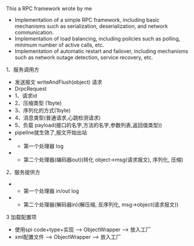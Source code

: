 This a RPC framework wrote by me
* Implementation of a simple RPC framework, including basic mechanisms such as serialization, deserialization, and network communication.
* Implementation of load balancing, including policies such as polling, minimum number of active calls, etc.
* Implementation of automatic restart and failover, including mechanisms such as network outage detection, service recovery, etc.

1、服务调用方
* 发送报文 writeAndFlush(object) 请求
* DrpcRequest
* 1、请求id
* 2、压缩类型 (1byte)
* 3、序列化的方式(1byte)
* 4、消息类型(普通请求,心跳检测请求)
* 5、负载 payload(接口的名字,方法的名字,参数列表,返回值类型))
* pipeline就生效了,报文开始出站
* - 第一个处理器 log
* - 第二个处理器(编码器out)(转化 object->msg(请求报文), 序列化, 压缩)

2、服务提供方
* - 第一个处理器 in/out log
* - 第二个处理器(解码器in)(解压缩, 反序列化, msg->object(请求报文))

3 加载配置项
* 使用spi code+type+实现 --> ObjectWrapper --> 放入工厂
* xml配置文件 --> ObjectWrapper --> 放入工厂
